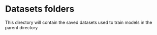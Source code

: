 # Datasets folders 
This directory will contain the saved datasets used to train models in the parent directory
